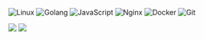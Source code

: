 <p>
  <img alt="Linux" src="https://img.shields.io/badge/-Linux-FCC624?style=flat-square&logo=linux&logoColor=white" />
  <img alt="Golang" src="https://img.shields.io/badge/-Golang-00add8?style=flat-square&logo=go&logoColor=white" />
  <img alt="JavaScript" src="https://img.shields.io/badge/-JavaScript-F7DF1E?style=flat-square&logo=JavaScript&logoColor=white" />
  <img alt="Nginx" src="https://img.shields.io/badge/-Nginx-269539?style=flat-square&logo=nginx&logoColor=white" />
  <img alt="Docker" src="https://img.shields.io/badge/-Docker-46a2f1?style=flat-square&logo=docker&logoColor=white" />
  <img alt="Git" src="https://img.shields.io/badge/-Git-F05032?style=flat-square&logo=git&logoColor=white" />
</p>

<p>
  <img src="https://github-readme-stats.mrdulin.vercel.app/api?username=guidoxie&show_icons=true&hide_border=true&icon_color=586069&title_color=a0a9af&theme=ambient_gradient">
  <img src="https://github-readme-stats.vercel.app/api/top-langs/?username=guidoxie&layout=compact&hide_border=true&icon_color=586069&title_color=a0a9af">
</p>


